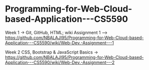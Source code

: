 # Programming-for-Web-Cloud-based-Application---CS5590
Week 1 -> Git, GitHub, HTML; wiki Assignment 1 --> https://github.com/NBALAJI95/Programming-for-Web-Cloud-based-Application---CS5590/wiki/Web-Dev.-Assignment---1

Week 2 CSS, Bootstrap & JavaScript Basics -> https://github.com/NBALAJI95/Programming-for-Web-Cloud-based-Application---CS5590/wiki/Web-Dev.-Assignment---2
